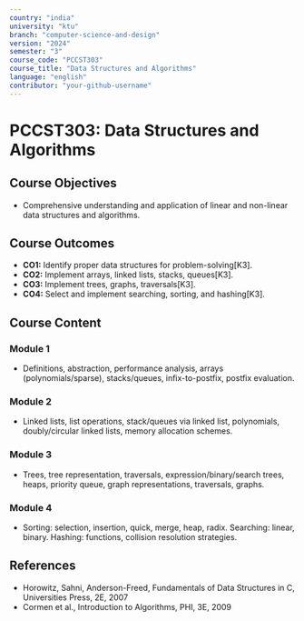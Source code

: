 ```yaml
---
country: "india"
university: "ktu"
branch: "computer-science-and-design"
version: "2024"
semester: "3"
course_code: "PCCST303"
course_title: "Data Structures and Algorithms"
language: "english"
contributor: "your-github-username"
---
```


# PCCST303: Data Structures and Algorithms

## Course Objectives
* Comprehensive understanding and application of linear and non-linear data structures and algorithms.

## Course Outcomes
* **CO1:** Identify proper data structures for problem-solving[K3].
* **CO2:** Implement arrays, linked lists, stacks, queues[K3].
* **CO3:** Implement trees, graphs, traversals[K3].
* **CO4:** Select and implement searching, sorting, and hashing[K3].

## Course Content

### Module 1
* Definitions, abstraction, performance analysis, arrays (polynomials/sparse), stacks/queues, infix-to-postfix, postfix evaluation.

### Module 2
* Linked lists, list operations, stack/queues via linked list, polynomials, doubly/circular linked lists, memory allocation schemes.

### Module 3
* Trees, tree representation, traversals, expression/binary/search trees, heaps, priority queue, graph representations, traversals, graphs.

### Module 4
* Sorting: selection, insertion, quick, merge, heap, radix. Searching: linear, binary. Hashing: functions, collision resolution strategies.

## References
- Horowitz, Sahni, Anderson-Freed, Fundamentals of Data Structures in C, Universities Press, 2E, 2007
- Cormen et al., Introduction to Algorithms, PHI, 3E, 2009
